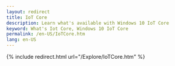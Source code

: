 ```yaml
---
layout: redirect
title: IoT Core
description: Learn what's available with Windows 10 IoT Core
keyword: What's Iot Core, Windows 10 IoT Core
permalink: /en-US/IoTCore.htm
lang: en-US
---
```


{% include redirect.html url="/Explore/IoTCore.htm" %}